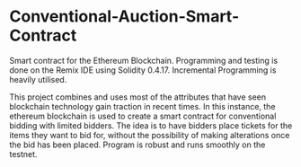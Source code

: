 # Conventional-Auction-Smart-Contract
Smart contract for the Ethereum Blockchain. Programming and testing is done on the Remix IDE using Solidity 0.4.17. Incremental Programming is heavily utilised.

This project combines and uses most of the attributes that have seen blockchain technology gain traction in recent times. In this
instance, the ethereum blockchain is used to create a smart contract for conventional bidding with limited bidders. The idea is
to have bidders place tickets for the items they want to bid for, without the possibility of making alterations once the bid has been placed.
Program is robust and runs smoothly on the testnet.
